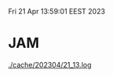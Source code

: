 Fri 21 Apr 13:59:01 EEST 2023
# JAM
<a href='./cache/202304/21_13.log'>./cache/202304/21_13.log</a>
